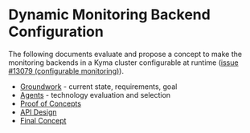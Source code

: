 # Dynamic Monitoring Backend Configuration

The following documents evaluate and propose a concept to make the monitoring backends in a Kyma cluster configurable at runtime ([issue #13079 (configurable monitoring)](https://github.com/kyma-project/kyma/issues/13079)).

* [Groundwork](./01-monitoring-groundwork.md) - current state, requirements, goal
* [Agents](./02-monitoring-agents.md) - technology evaluation and selection
* [Proof of Concepts](./03-monitoring-pocs.md)
* [API Design](./04-monitoring-api.md)
* [Final Concept](./05-monitoring-concept.md)
